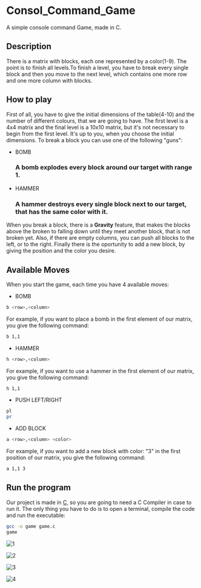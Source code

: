 # Consol_Command_Game
A simple console command Game, made in C.

## Description

There is a matrix with blocks, each one represented by a color(1-9). The point is to finish all levels.To finish a level, you have to break every single block and then you move to the next level, which contains one more row and one more column with blocks.

## How to play

First of all, you have to give the initial dimensions of the table(4-10) and the number of different colours, that we are going to have. The first level is a 4x4 matrix and the final level is a 10x10 matrix, but it's not necessary to begin from the first level. It's up to you, when you choose the initial dimensions. To break a block you can use one of the following "guns":
* BOMB
  ### A bomb explodes every block around our target with range 1.
* HAMMER
  ### A hammer destroys every single block next to our target, that has the same color with it.
  
When you break a block, there is a **Gravity** feature, that makes the blocks above the broken to falling down until they meet another block, that is not broken yet.
Also, if there are empty columns, you can push all blocks to the left, or to the right. Finally there is the oportunity to add a new block, by giving the position and the color you desire.
## Available Moves

When you start the game, each time you have 4 available moves:
* BOMB
 ```bash
b <row>,<column>
```
For example, if you want to place a bomb in the first element of our matrix, you give the following command:
 ```bash
b 1,1
```

* HAMMER
 ```bash
h <row>,<column>
```

For example, if you want to use a hammer in the first element of our matrix, you give the following command:
 ```bash
h 1,1
```

* PUSH LEFT/RIGHT
```bash
pl
pr
```

* ADD BLOCK
 ```bash
a <row>,<column> <color>
```

For example, if you want to add a new block with color: "3" in the first position of our matrix, you give the following command:
 ```bash
a 1,1 3
```

## Run the program

Our project is made in [C](https://en.wikipedia.org/wiki/C_(programming_language)#:~:text=C%20is%20an%20imperative%20procedural,all%20with%20minimal%20runtime%20support.), so you are going to need a C Compiler in case to run it. The only thing you have to do is to open a terminal, compile the code and run the executable:

```bash
gcc -o game game.c
game
```



![1](https://user-images.githubusercontent.com/80547372/166111455-6bcf1c7e-d81c-49b1-80d3-6fad28540c0f.PNG)

![2](https://user-images.githubusercontent.com/80547372/166112482-5db78a3d-61c0-4110-a4e0-beb1b027b00f.PNG)

![3](https://user-images.githubusercontent.com/80547372/166112486-cc1f7eae-fd57-4dd4-bd84-b53a716eca23.PNG)

![4](https://user-images.githubusercontent.com/80547372/166112488-c87751cf-20d0-4778-9da5-89388637810d.PNG)

